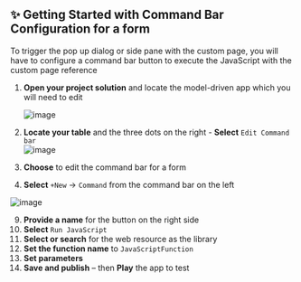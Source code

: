 ## ✨ Getting Started with Command Bar Configuration for a form

To trigger the pop up dialog or side pane with the custom page, you will have to configure a command bar button to execute the JavaScript with the custom page reference

1. **Open your project solution** and locate the model-driven app which you will need to edit 

   ![image](https://github.com/user-attachments/assets/7e9eb8cc-415a-489c-a143-c0656f6281fd)
 
3. **Locate your table** and the three dots on the right - **Select** `Edit Command bar`  
   ![image](https://github.com/user-attachments/assets/79b4863a-95e3-4482-9fa0-6f50d2f4150b)

4. **Choose** to edit the command bar for a form
5. **Select** `+New` → `Command` from the command bar on the left

![image](https://github.com/user-attachments/assets/258475b3-c790-4d40-81dc-a5f305be2496)

9. **Provide a name** for the button on the right side  
10. **Select** `Run JavaScript`  
11. **Select or search** for the web resource as the library  
12. **Set the function name** to `JavaScriptFunction`  
13. **Set parameters**  
14. **Save and publish** – then **Play** the app to test

